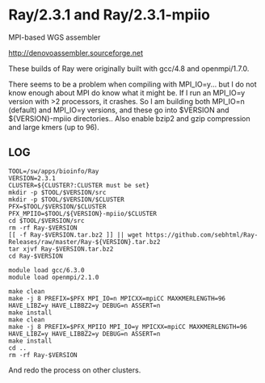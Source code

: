 Ray/2.3.1 and Ray/2.3.1-mpiio
=====


MPI-based WGS assembler

<http://denovoassembler.sourceforge.net>


These builds of Ray were originally built with gcc/4.8 and openmpi/1.7.0.

There seems to be a problem when compiling with MPI_IO=y... but I do not know enough
about MPI do know what it might be.  If I run an MPI_IO=y version with >2 processors,
it crashes.  So I am building both MPI_IO=n (default) and MPI_IO=y versions, and these
go into $VERSION and ${VERSION}-mpiio directories..
Also enable bzip2 and gzip compression and large kmers (up to 96).

LOG
---

    TOOL=/sw/apps/bioinfo/Ray
    VERSION=2.3.1
    CLUSTER=${CLUSTER?:CLUSTER must be set}
    mkdir -p $TOOL/$VERSION/src
    mkdir -p $TOOL/$VERSION/$CLUSTER
    PFX=$TOOL/$VERSION/$CLUSTER
    PFX_MPIIO=$TOOL/${VERSION}-mpiio/$CLUSTER
    cd $TOOL/$VERSION/src
    rm -rf Ray-$VERSION
    [[ -f Ray-$VERSION.tar.bz2 ]] || wget https://github.com/sebhtml/Ray-Releases/raw/master/Ray-${VERSION}.tar.bz2
    tar xjvf Ray-$VERSION.tar.bz2 
    cd Ray-$VERSION

    module load gcc/6.3.0
    module load openmpi/2.1.0

    make clean
    make -j 8 PREFIX=$PFX MPI_IO=n MPICXX=mpiCC MAXKMERLENGTH=96 HAVE_LIBZ=y HAVE_LIBBZ2=y DEBUG=n ASSERT=n
    make install
    make clean
    make -j 8 PREFIX=$PFX_MPIIO MPI_IO=y MPICXX=mpiCC MAXKMERLENGTH=96 HAVE_LIBZ=y HAVE_LIBBZ2=y DEBUG=n ASSERT=n
    make install
    cd ..
    rm -rf Ray-$VERSION


And redo the process on other clusters.

